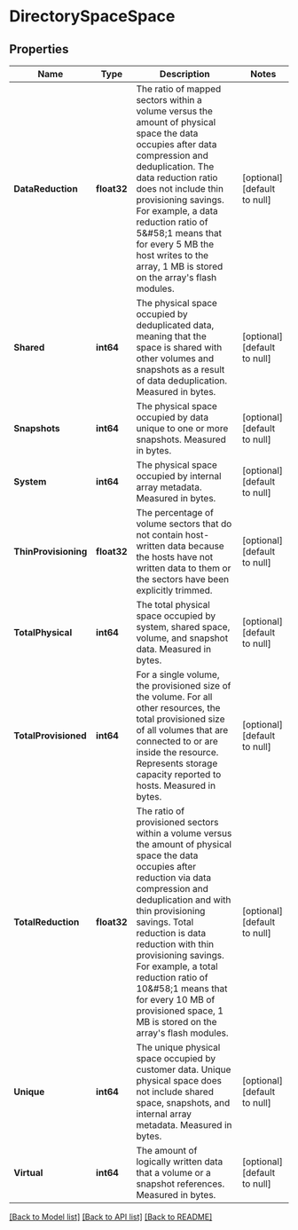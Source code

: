 # DirectorySpaceSpace

## Properties
Name | Type | Description | Notes
------------ | ------------- | ------------- | -------------
**DataReduction** | **float32** | The ratio of mapped sectors within a volume versus the amount of physical space the data occupies after data compression and deduplication. The data reduction ratio does not include thin provisioning savings. For example, a data reduction ratio of 5&amp;#58;1 means that for every 5 MB the host writes to the array, 1 MB is stored on the array&#x27;s flash modules. | [optional] [default to null]
**Shared** | **int64** | The physical space occupied by deduplicated data, meaning that the space is shared with other volumes and snapshots as a result of data deduplication. Measured in bytes. | [optional] [default to null]
**Snapshots** | **int64** | The physical space occupied by data unique to one or more snapshots. Measured in bytes. | [optional] [default to null]
**System** | **int64** | The physical space occupied by internal array metadata. Measured in bytes. | [optional] [default to null]
**ThinProvisioning** | **float32** | The percentage of volume sectors that do not contain host-written data because the hosts have not written data to them or the sectors have been explicitly trimmed. | [optional] [default to null]
**TotalPhysical** | **int64** | The total physical space occupied by system, shared space, volume, and snapshot data. Measured in bytes. | [optional] [default to null]
**TotalProvisioned** | **int64** | For a single volume, the provisioned size of the volume. For all other resources, the total provisioned size of all volumes that are connected to or are inside the resource. Represents storage capacity reported to hosts. Measured in bytes. | [optional] [default to null]
**TotalReduction** | **float32** | The ratio of provisioned sectors within a volume versus the amount of physical space the data occupies after reduction via data compression and deduplication and with thin provisioning savings. Total reduction is data reduction with thin provisioning savings. For example, a total reduction ratio of 10&amp;#58;1 means that for every 10 MB of provisioned space, 1 MB is stored on the array&#x27;s flash modules. | [optional] [default to null]
**Unique** | **int64** | The unique physical space occupied by customer data. Unique physical space does not include shared space, snapshots, and internal array metadata. Measured in bytes. | [optional] [default to null]
**Virtual** | **int64** | The amount of logically written data that a volume or a snapshot references. Measured in bytes. | [optional] [default to null]

[[Back to Model list]](../README.md#documentation-for-models) [[Back to API list]](../README.md#documentation-for-api-endpoints) [[Back to README]](../README.md)

